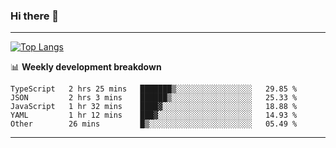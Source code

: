 ### Hi there 👋

-------
[![Top Langs](https://github-readme-stats.vercel.app/api/top-langs/?username=ashish-r)](https://github.com/anuraghazra/github-readme-stats)

📊 **Weekly development breakdown**
<!--START_SECTION:waka-->
```text
TypeScript   2 hrs 25 mins   ███████▒░░░░░░░░░░░░░░░░░   29.85 % 
JSON         2 hrs 3 mins    ██████▒░░░░░░░░░░░░░░░░░░   25.33 % 
JavaScript   1 hr 32 mins    ████▓░░░░░░░░░░░░░░░░░░░░   18.88 % 
YAML         1 hr 12 mins    ███▓░░░░░░░░░░░░░░░░░░░░░   14.93 % 
Other        26 mins         █▒░░░░░░░░░░░░░░░░░░░░░░░   05.49 % 
```
<!--END_SECTION:waka-->
-------

<!--
**ashish-r/ashish-r** is a ✨ _special_ ✨ repository because its `README.md` (this file) appears on your GitHub profile.

Here are some ideas to get you started:

- 🔭 I’m currently working on ...
- 🌱 I’m currently learning ...
- 👯 I’m looking to collaborate on ...
- 🤔 I’m looking for help with ...
- 💬 Ask me about ...
- 📫 How to reach me: ...
- 😄 Pronouns: ...
- ⚡ Fun fact: ...
-->
